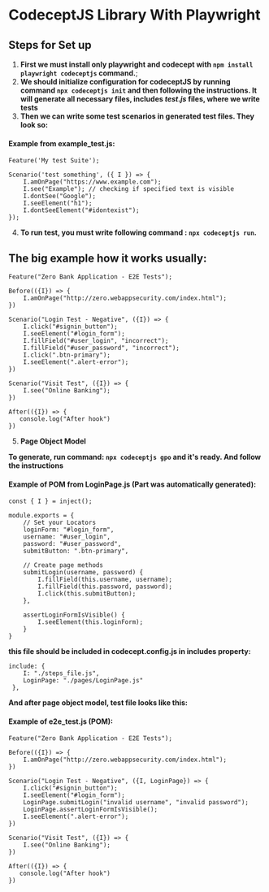 # CodeceptJS Library With Playwright

## Steps for Set up
1. **First we must install only playwright and codecept with ``npm install playwright codeceptjs`` command.**;
2. **We should initialize configuration for codeceptJS by running command ``npx codeceptjs init`` and then following
the instructions. It will generate all necessary files, includes _test.js_ files, where we write tests**
3. **Then we can write some test scenarios in generated test files. They look so:**
#### Example from example_test.js:
```
Feature('My test Suite');

Scenario('test something', ({ I }) => {
    I.amOnPage("https://www.example.com");
    I.see("Example"); // checking if specified text is visible
    I.dontSee("Google");
    I.seeElement("h1");
    I.dontSeeElement("#idontexist");
});
```
4. **To run test, you must write following command : ``npx codeceptjs run``.**

## **The big example how it works usually:**
```
Feature("Zero Bank Application - E2E Tests");

Before(({I}) => {
    I.amOnPage("http://zero.webappsecurity.com/index.html");
})

Scenario("Login Test - Negative", ({I}) => {
    I.click("#signin_button");
    I.seeElement("#login_form");
    I.fillField("#user_login", "incorrect");
    I.fillField("#user_password", "incorrect");
    I.click(".btn-primary");
    I.seeElement(".alert-error");
})

Scenario("Visit Test", ({I}) => {
    I.see("Online Banking");
})

After(({I}) => {
   console.log("After hook")
})
```

5. **Page Object Model** <br/>

**To generate, run command: ``npx codeceptjs gpo`` and it's ready. And follow the instructions**
#### Example of POM from LoginPage.js (Part was automatically generated):
```
const { I } = inject();

module.exports = {
    // Set your Locators
    loginForm: "#login_form",
    username: "#user_login",
    password: "#user_password",
    submitButton: ".btn-primary",

    // Create page methods
    submitLogin(username, password) {
        I.fillField(this.username, username);
        I.fillField(this.password, password);
        I.click(this.submitButton);
    },

    assertLoginFormIsVisible() {
        I.seeElement(this.loginForm);
    }
}
```
**this file should be included in codecept.config.js in includes property:**
```
include: {
    I: "./steps_file.js",
    LoginPage: "./pages/LoginPage.js"
 },
```
**And after page object model, test file looks like this:**
#### Example of e2e_test.js (POM):
```
Feature("Zero Bank Application - E2E Tests");

Before(({I}) => {
    I.amOnPage("http://zero.webappsecurity.com/index.html");
})

Scenario("Login Test - Negative", ({I, LoginPage}) => {
    I.click("#signin_button");
    I.seeElement("#login_form");
    LoginPage.submitLogin("invalid username", "invalid password");
    LoginPage.assertLoginFormIsVisible();
    I.seeElement(".alert-error");
})

Scenario("Visit Test", ({I}) => {
    I.see("Online Banking");
})

After(({I}) => {
   console.log("After hook")
})
```

